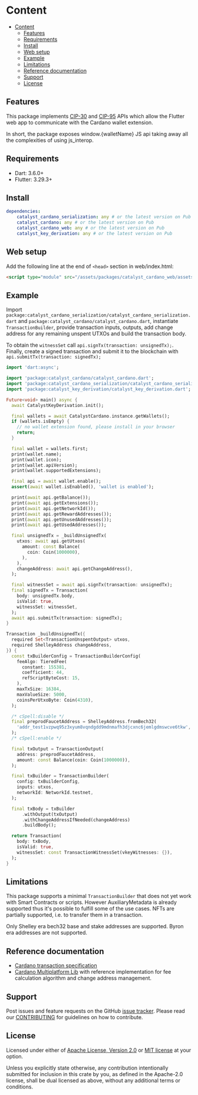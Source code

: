 # Content

* [Content](#content)
  * [Features](#features)
  * [Requirements](#requirements)
  * [Install](#install)
  * [Web setup](#web-setup)
  * [Example](#example)
  * [Limitations](#limitations)
  * [Reference documentation](#reference-documentation)
  * [Support](#support)
  * [License](#license)

## Features

This package implements [CIP-30](https://cips.cardano.org/cip/CIP-30) and
[CIP-95](https://cips.cardano.org/cip/CIP-95) APIs which allow the Flutter web app to communicate
with the Cardano wallet extension.

In short, the package exposes window.{walletName} JS api taking
away all the complexities of using js_interop.

## Requirements

* Dart: 3.6.0+
* Flutter: 3.29.3+

## Install

```yaml
dependencies:
    catalyst_cardano_serialization: any # or the latest version on Pub
    catalyst_cardano: any # or the latest version on Pub
    catalyst_cardano_web: any # or the latest version on Pub
    catalyst_key_derivation: any # or the latest version on Pub
```

## Web setup

Add the following line at the end of `<head>` section in web/index.html:

```html
<script type="module" src="/assets/packages/catalyst_cardano_web/assets/js/catalyst_cardano.js"></script>
```

## Example

Import `package:catalyst_cardano_serialization/catalyst_cardano_serialization.dart`
and `package:catalyst_cardano/catalyst_cardano.dart`, instantiate `TransactionBuilder`,
provide transaction inputs, outputs, add change address for any remaining unspent UTXOs
and build the transaction body.

To obtain the `witnessSet` call `api.signTx(transaction: unsignedTx);`.
Finally, create a signed transaction and submit it
to the blockchain with `api.submitTx(transaction: signedTx);`

```dart
import 'dart:async';

import 'package:catalyst_cardano/catalyst_cardano.dart';
import 'package:catalyst_cardano_serialization/catalyst_cardano_serialization.dart';
import 'package:catalyst_key_derivation/catalyst_key_derivation.dart';

Future<void> main() async {
  await CatalystKeyDerivation.init();

  final wallets = await CatalystCardano.instance.getWallets();
  if (wallets.isEmpty) {
    // no wallet extension found, please install in your browser
    return;
  }

  final wallet = wallets.first;
  print(wallet.name);
  print(wallet.icon);
  print(wallet.apiVersion);
  print(wallet.supportedExtensions);

  final api = await wallet.enable();
  assert(await wallet.isEnabled(), 'wallet is enabled');

  print(await api.getBalance());
  print(await api.getExtensions());
  print(await api.getNetworkId());
  print(await api.getRewardAddresses());
  print(await api.getUnusedAddresses());
  print(await api.getUsedAddresses());

  final unsignedTx = _buildUnsignedTx(
    utxos: await api.getUtxos(
      amount: const Balance(
        coin: Coin(1000000),
      ),
    ),
    changeAddress: await api.getChangeAddress(),
  );

  final witnessSet = await api.signTx(transaction: unsignedTx);
  final signedTx = Transaction(
    body: unsignedTx.body,
    isValid: true,
    witnessSet: witnessSet,
  );
  await api.submitTx(transaction: signedTx);
}

Transaction _buildUnsignedTx({
  required Set<TransactionUnspentOutput> utxos,
  required ShelleyAddress changeAddress,
}) {
  const txBuilderConfig = TransactionBuilderConfig(
    feeAlgo: TieredFee(
      constant: 155381,
      coefficient: 44,
      refScriptByteCost: 15,
    ),
    maxTxSize: 16384,
    maxValueSize: 5000,
    coinsPerUtxoByte: Coin(4310),
  );

  /* cSpell:disable */
  final preprodFaucetAddress = ShelleyAddress.fromBech32(
    'addr_test1vzpwq95z3xyum8vqndgdd9mdnmafh3djcxnc6jemlgdmswcve6tkw',
  );
  /* cSpell:enable */

  final txOutput = TransactionOutput(
    address: preprodFaucetAddress,
    amount: const Balance(coin: Coin(1000000)),
  );

  final txBuilder = TransactionBuilder(
    config: txBuilderConfig,
    inputs: utxos,
    networkId: NetworkId.testnet,
  );

  final txBody = txBuilder
      .withOutput(txOutput)
      .withChangeAddressIfNeeded(changeAddress)
      .buildBody();

  return Transaction(
    body: txBody,
    isValid: true,
    witnessSet: const TransactionWitnessSet(vkeyWitnesses: {}),
  );
}
```

## Limitations

This package supports a minimal `TransactionBuilder` that does not yet work with
Smart Contracts or scripts.
However AuxiliaryMetadata is already supported thus it's possible to fulfill some of the use cases.
NFTs are partially supported, i.e. to transfer them in a transaction.

Only Shelley era bech32 base and stake addresses are supported.
Byron era addresses are not supported.

## Reference documentation

* [Cardano transaction specification](https://github.com/input-output-hk/catalyst-CIPs/blob/x509-rbac-signing-with-cip30/CIP-XXXX/README.md#specification)
* [Cardano Multiplatform Lib](https://github.com/dcSpark/cardano-multiplatform-lib) with reference
implementation for fee calculation algorithm and change address management.

## Support

Post issues and feature requests on the GitHub [issue tracker](https://github.com/input-output-hk/catalyst-voices/issues).
Please read our [CONTRIBUTING](https://github.com/input-output-hk/catalyst-voices/blob/main/CONTRIBUTING.md)
for guidelines on how to contribute.

## License

Licensed under either of [Apache License, Version 2.0](https://github.com/input-output-hk/catalyst-voices/blob/main/LICENSE-APACHE)
or [MIT license](https://github.com/input-output-hk/catalyst-voices/blob/main/LICENSE-MIT)
at your option.

Unless you explicitly state otherwise, any contribution intentionally submitted
for inclusion in this crate by you, as defined in the Apache-2.0 license, shall
be dual licensed as above, without any additional terms or conditions.
